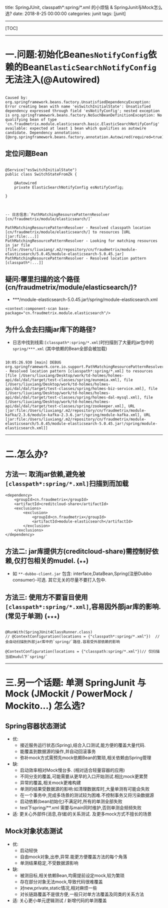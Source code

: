 title: SpringJUnit, classpath*:spring/*.xml 的小烦恼 & SpringJunit与Mock怎么选?
date: 2018-8-25 00:00:00
categories: junit
tags: [junit]



---

[TOC]


---

# 一.问题:初始化Bean`esNotifyConfig`依赖的Bean`ElasticSearchNotifyConfig`无法注入(@Autowired)

```

Caused by: org.springframework.beans.factory.UnsatisfiedDependencyException: Error creating bean with name 'esSwitchInitialState': Unsatisfied dependency expressed through field 'esNotifyConfig'; nested exception is org.springframework.beans.factory.NoSuchBeanDefinitionException: No qualifying bean of type 'cn.fraudmetrix.module.elasticsearch.basic.ElasticSearchNotifyConfig' available: expected at least 1 bean which qualifies as autowire candidate. Dependency annotations: {@org.springframework.beans.factory.annotation.Autowired(required=true)}

```

## 定位问题Bean

```

@Service("esSwitchInitialState")
public class SwitchStateFromZk {

    @Autowired
    private ElasticSearchNotifyConfig esNotifyConfig;

}



-- 日志信息:`PathMatchingResourcePatternResolver [cn/fraudmetrix/module/elasticsearch/]`

PathMatchingResourcePatternResolver - Resolved classpath location [cn/fraudmetrix/module/elasticsearch/] to resources [URL [jar:file:...]]
PathMatchingResourcePatternResolver - Looking for matching resources in jar file [file:/Users/liuxiang/.m2/repository/cn/fraudmetrix/module-elasticsearch/5.0.45/module-elasticsearch-5.0.45.jar]
PathMatchingResourcePatternResolver - Resolved location pattern [classpath*:...]]

```

## 疑问:哪里扫描的这个路径(cn/fraudmetrix/module/elasticsearch/)?

- ***/module-elasticsearch-5.0.45.jar!/spring/module-elasticsearch.xml
```
<context:component-scan base-package="cn.fraudmetrix.module.elasticsearch"/>
```

## 为什么会去扫描jar库下的路径?

- 日志中找到线索:`[classpath*:spring/*.xml]`时扫描到了大量的jar包中的`spring/***.xml` (其中依赖的Bean全部会被加载)

```

10:05:26.930 [main] DEBUG org.springframework.core.io.support.PathMatchingResourcePatternResolver - Resolved location pattern [classpath*:spring/*.xml] to resources [file [/Users/liuxiang/Desktop/work/td-holmes/holmes-api/dal/dal/target/test-classes/spring/eunomia.xml], file [/Users/liuxiang/Desktop/work/td-holmes/holmes-api/dal/dal/target/test-classes/spring/holmes-biz-service.xml], file [/Users/liuxiang/Desktop/work/td-holmes/holmes-api/dal/dal/target/test-classes/spring/holmes-dal-mysql.xml], file [/Users/liuxiang/Desktop/work/td-holmes/holmes-api/dal/dal/target/test-classes/spring/zookeeper.xml], URL [jar:file:/Users/liuxiang/.m2/repository/cn/fraudmetrix/module-kafka/2.3.6/module-kafka-2.3.6.jar!/spring/module-kafka.xml], URL [jar:file:/Users/liuxiang/.m2/repository/cn/fraudmetrix/module-elasticsearch/5.0.45/module-elasticsearch-5.0.45.jar!/spring/module-elasticsearch.xml]]

```



---

# 二.怎么办?

## 方法一: 取消jar依赖,避免被`[classpath*:spring/*.xml]`扫描到而加载

```
<dependency>
    <groupId>cn.fraudmetrix</groupId>
    <artifactId>creditcloud-share</artifactId>
    <exclusions>
        <exclusion>
            <groupId>cn.fraudmetrix</groupId>
            <artifactId>module-elasticsearch</artifactId>
        </exclusion>
    </exclusions>
</dependency>

```



## 方法二: jar库提供方(creditcloud-share)需控制好依赖,仅打包相关的mudel.  (`★★`)
- 如 `**-dubbo-client.jar` 包含: interface,DataBean,Spring(注册Dubbo consumer)-可选. 其它无关的尽量不要打入包中.

## 方法三: 使用方不要盲目使用`[classpath*:spring/*.xml]`,容易因外部jar库的影响.  (常见于单测) (`★★★`)
```

@RunWith(SpringJUnit4ClassRunner.class)
// @ContextConfiguration(locations = {"classpath*:spring/*.xml"})  // 会自动扫描到外部jar库中的`spring/`路径.容易受外部依赖的影响

@ContextConfiguration(locations = {"classpath:spring/*.xml"})// 仅扫描当前mudul下`spring/`

```


---

# 三.另一个话题: 单测 SpringJunit 与 Mock (JMockit / PowerMock / Mockito...) 怎么选?
## Spring容器状态测试
- 优:
    - 接近服务运行状态(Spring),结合入口测试,能方便的覆盖大量代码.
    - 能覆盖到数据源的操作,并自动回滚事务
    - 弥补mock方式需预先mock依赖Bean的繁琐,相关依赖由Spring管理
- 缺: 
    - 启动效率相对Mock慢台多. (相对适合轻量容器的应用)
    - 不同分支的覆盖,可能需要从更早的入口开始测试.相比mock更累赘
    - 异常的覆盖,相关mock更难构建
    - 单测的结果受数据源的影响:如清理数据库时,大量单测有可能会失败
    - 在一个事务中,完成多场景的测试较为困难.不控制事务又将污染数据源
    - 启动依赖(bean初始化)不满足时,所有的单测全部失败
    - test下spring/**.xml 需要与main同时维护,否则单测会频频失败
- 适: 更关心外部件(消息,存储)的关系测试. 及更多mock方式不擅长的场景

## Mock对象状态测试

- 优:
    - 启动轻快
    - 自由mock对象,出参,异常.能更方便覆盖方法的每个角落
    - 单测结果稳定,不受数据源影响
- 缺:
    - 被测目标,相关依赖Bean,均需提前设定mock,较为繁琐
    - 存在部分对象无法mock,导致代码很难覆盖
    - 对new,private,static情况,相对麻烦一些
    - 对长链路覆盖不是很方便,一般只对单方法覆盖及同类的关系方法
- 适: 关心更小单元逻辑测试 / 新增代码的单测覆盖